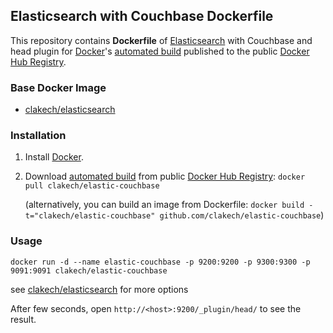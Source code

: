 ## Elasticsearch with Couchbase Dockerfile

This repository contains **Dockerfile** of [Elasticsearch](http://www.elasticsearch.org/) with Couchbase and head plugin for [Docker](https://www.docker.com/)'s [automated build](https://registry.hub.docker.com/u/clakech/elastic-couchbase/) published to the public [Docker Hub Registry](https://registry.hub.docker.com/).

### Base Docker Image

* [clakech/elasticsearch](https://hub.docker.com/r/clakech/elasticsearch/)


### Installation

1. Install [Docker](https://www.docker.com/).

2. Download [automated build](https://registry.hub.docker.com/u/clakech/elastic-couchbase/) from public [Docker Hub Registry](https://registry.hub.docker.com/): `docker pull clakech/elastic-couchbase`

   (alternatively, you can build an image from Dockerfile: `docker build -t="clakech/elastic-couchbase" github.com/clakech/elastic-couchbase`)


### Usage

    docker run -d --name elastic-couchbase -p 9200:9200 -p 9300:9300 -p 9091:9091 clakech/elastic-couchbase

see [clakech/elasticsearch](https://hub.docker.com/r/clakech/elasticsearch/) for more options

After few seconds, open `http://<host>:9200/_plugin/head/` to see the result.
